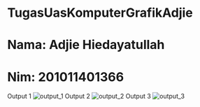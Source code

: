 # TugasUasKomputerGrafikAdjie
# Nama: Adjie Hiedayatullah
# Nim: 201011401366

Output 1
![output_1](https://github.com/ajie27/TugasUasAdjie/assets/133578428/cb66d2e6-7af3-41f3-88c1-e920f75281e0)
Output 2
![output_2](https://github.com/ajie27/TugasUasAdjie/assets/133578428/4cf3aa14-824c-472f-abe6-a206ad221954)
Output 3
![output_3](https://github.com/ajie27/TugasUasAdjie/assets/133578428/2c4f5c96-b76e-41f2-8732-babca6d06d4e)
